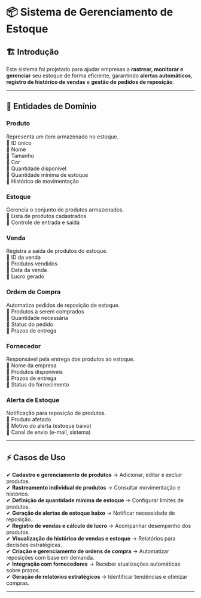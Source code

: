 # 📦 Sistema de Gerenciamento de Estoque

## 🏗️ Introdução

Este sistema foi projetado para ajudar empresas a **rastrear, monitorar e gerenciar** seu estoque de forma eficiente, garantindo **alertas automáticos**, **registro de histórico de vendas** e **gestão de pedidos de reposição**.

---

## 📌 Entidades de Domínio

### **Produto**

Representa um item armazenado no estoque.  
🔹 ID único  
🔹 Nome  
🔹 Tamanho  
🔹 Cor  
🔹 Quantidade disponível  
🔹 Quantidade mínima de estoque  
🔹 Histórico de movimentação

### **Estoque**

Gerencia o conjunto de produtos armazenados.  
🔹 Lista de produtos cadastrados  
🔹 Controle de entrada e saída

### **Venda**

Registra a saída de produtos do estoque.  
🔹 ID da venda  
🔹 Produtos vendidos  
🔹 Data da venda  
🔹 Lucro gerado

### **Ordem de Compra**

Automatiza pedidos de reposição de estoque.  
🔹 Produtos a serem comprados  
🔹 Quantidade necessária  
🔹 Status do pedido  
🔹 Prazos de entrega

### **Fornecedor**

Responsável pela entrega dos produtos ao estoque.  
🔹 Nome da empresa  
🔹 Produtos disponíveis  
🔹 Prazos de entrega  
🔹 Status do fornecimento

### **Alerta de Estoque**

Notificação para reposição de produtos.  
🔹 Produto afetado  
🔹 Motivo do alerta (estoque baixo)  
🔹 Canal de envio (e-mail, sistema)

---

## ⚡ Casos de Uso

✔ **Cadastro e gerenciamento de produtos** → Adicionar, editar e excluir produtos.  
✔ **Rastreamento individual de produtos** → Consultar movimentação e histórico.  
✔ **Definição de quantidade mínima de estoque** → Configurar limites de produtos.  
✔ **Geração de alertas de estoque baixo** → Notificar necessidade de reposição.  
✔ **Registro de vendas e cálculo de lucro** → Acompanhar desempenho dos produtos.  
✔ **Visualização do histórico de vendas e estoque** → Relatórios para decisões estratégicas.  
✔ **Criação e gerenciamento de ordens de compra** → Automatizar reposições com base em demanda.  
✔ **Integração com fornecedores** → Receber atualizações automáticas sobre prazos.  
✔ **Geração de relatórios estratégicos** → Identificar tendências e otimizar compras.

---

